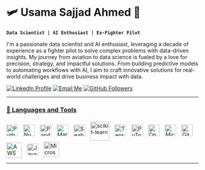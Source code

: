 # 🛩️ Usama Sajjad Ahmed 🤖 

**`Data Scientist | AI Enthusiast | Ex-Fighter Pilot`**

I'm a passionate data scientist and AI enthusiast, leveraging a decade of experience as a fighter pilot to solve complex problems with data-driven insights. My journey from aviation to data science is fueled by a love for precision, strategy, and impactful solutions. From building predictive models to automating workflows with AI, I aim to craft innovative solutions for real-world challenges and drive business impact with data.

   <p align="left">
      <a href="https://www.linkedin.com/in/usama-sajjad-ahmed/">
         <img alt="LinkedIn Profile" title="Connect with me on LinkedIn" src="https://custom-icon-badges.demolab.com/badge/-Connect-blue?style=for-the-badge&logo=linkedin&logoColor=white"/></a> 
      <a href="mailto:usamasajjadahmed19@gmail.com">
         <img alt="Email Me" title="Email Me" src="https://custom-icon-badges.demolab.com/badge/-Email-red?style=for-the-badge&logo=gmail&logoColor=white"/></a> 
      <a href="https://github.com/usamasajjadahmed">
         <img alt="GitHub Followers" title="Follow me on GitHub" src="https://custom-icon-badges.demolab.com/github/followers/usamasajjadahmed?color=236ad3&labelColor=1155ba&style=for-the-badge&logo=person-add&label=Follow&logoColor=white"/></a>
      <a href="https://github.com/usamasajjadahmed?tab=repositories&sort=stargazers">
   </p>

---

### 🧰 Languages and Tools
  
<p>
  <a href="https://www.python.org/" target="_blank" style="text-decoration: none;">
    <img style="padding-right: 10px; width: 30px; vertical-align: middle;" src="https://cdn.jsdelivr.net/gh/devicons/devicon/icons/python/python-original.svg" alt="Python" title="Python" />
  </a>
  <a href="https://numpy.org/" target="_blank" style="text-decoration: none;">
    <img style="padding-right: 10px; width: 30px; vertical-align: middle;" src="https://cdn.jsdelivr.net/gh/devicons/devicon/icons/numpy/numpy-original.svg" alt="NumPy" title="NumPy" />
  </a>
  <a href="https://pandas.pydata.org/" target="_blank" style="text-decoration: none;">
    <img style="padding-right: 10px; width: 30px; vertical-align: middle;" src="https://cdn.jsdelivr.net/gh/devicons/devicon/icons/pandas/pandas-original.svg" alt="Pandas" title="Pandas" />
  </a>
  <a href="https://matplotlib.org/" target="_blank" style="text-decoration: none;">
    <img style="padding-right: 10px; width: 30px; vertical-align: middle;" src="https://upload.wikimedia.org/wikipedia/commons/thumb/0/01/Created_with_Matplotlib-logo.svg/2048px-Created_with_Matplotlib-logo.svg.png" alt="Matplotlib" title="Matplotlib" />
  </a>
  <a href="https://seaborn.pydata.org/" target="_blank" style="text-decoration: none;">
    <img style="padding-right: 10px; width: 30px; vertical-align: middle;" src="https://seaborn.pydata.org/_images/logo-mark-lightbg.svg" alt="Seaborn" title="Seaborn" />
  </a>
  <a href="https://scikit-learn.org/" target="_blank" style="text-decoration: none;">
    <img style="padding-right: 10px; padding-top: 5px; width: 50px; vertical-align: middle;" src="https://scikit-learn.org/stable/_static/scikit-learn-logo-small.png" alt="scikit-learn" title="scikit-learn" />
  </a>
  <a href="https://www.tensorflow.org/" target="_blank" style="text-decoration: none;">
    <img style="padding-right: 10px; width: 30px; vertical-align: middle;" src="https://cdn.jsdelivr.net/gh/devicons/devicon/icons/tensorflow/tensorflow-original.svg" alt="TensorFlow" title="TensorFlow" />
  </a>
  <a href="https://pytorch.org/" target="_blank" style="text-decoration: none;">
    <img style="padding-right: 10px; width: 30px; vertical-align: middle;" src="https://cdn.jsdelivr.net/gh/devicons/devicon/icons/pytorch/pytorch-original.svg" alt="PyTorch" title="PyTorch" />
  </a>
  <a href="https://opencv.org/" target="_blank" style="text-decoration: none;">
    <img style="padding-right: 10px; width: 30px; vertical-align: middle;" src="https://cdn.jsdelivr.net/gh/devicons/devicon/icons/opencv/opencv-original.svg" alt="OpenCV" title="OpenCV" />
  </a>
  <a href="https://www.microsoft.com/en-us/sql-server" target="_blank" style="text-decoration: none;">
    <img style="padding-right: 10px; width: 30px; vertical-align: middle;" src="https://www.svgrepo.com/show/303229/microsoft-sql-server-logo.svg" alt="Microsoft SQL Server" title="Microsoft SQL Server" />
  </a>
  <a href="https://git-scm.com/" target="_blank" style="text-decoration: none;">
    <img style="padding-right: 10px; width: 30px; vertical-align: middle;" src="https://cdn.jsdelivr.net/gh/devicons/devicon/icons/git/git-original.svg" alt="Git" title="Git" />
  </a>
  <a href="https://aws.amazon.com/" target="_blank" style="text-decoration: none;">
    <img style="padding-right: 10px; padding-top: 5px; width: 40px; vertical-align: middle;" src="https://logos-world.net/wp-content/uploads/2021/08/Amazon-Web-Services-AWS-Emblem.png" alt="AWS" title="AWS" />
  </a>
  <a href="https://www.javascript.com/" target="_blank" style="text-decoration: none;">
    <img style="padding-right: 10px; width: 30px; vertical-align: middle;" src="https://cdn.jsdelivr.net/gh/devicons/devicon/icons/javascript/javascript-original.svg" alt="JavaScript" title="JavaScript" />
  </a>
  <a href="https://www.microsoft.com/en-us/microsoft-365" target="_blank" style="text-decoration: none;">
    <img style="padding-right: 10px; width: 40px; vertical-align: middle;" src="https://empist.com/wp-content/uploads/2023/09/Microsoft-365.png" alt="Microsoft Office 365" title="Microsoft Office 365" />
  </a>
</p>


---
